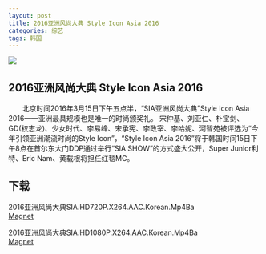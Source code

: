 ```yaml
---
layout: post
title: 2016亚洲风尚大典 Style Icon Asia 2016
categories: 综艺
tags: 韩国
---
```


[![](https://img.alicdn.com/imgextra/i2/95463933/TB2ZdSAlVXXXXcQXXXXXXXXXXXX_!!95463933.jpg_310x310.jpg)](https://img.alicdn.com/imgextra/i2/95463933/TB2ZdSAlVXXXXcQXXXXXXXXXXXX_!!95463933.jpg)

## 2016亚洲风尚大典 Style Icon Asia 2016
　　北京时间2016年3月15日下午五点半，“SIA亚洲风尚大典”Style Icon Asia 2016——亚洲最具规模也是唯一的时尚颁奖礼。
宋仲基、刘亚仁、朴宝剑、GD(权志龙)、少女时代、李易峰、宋承宪、李政宰、李哈妮、河智苑被评选为“今年引领亚洲潮流时尚的Style Icon”，“Style Icon Asia 2016”将于韩国时间15日下午8点在首尔东大门DDP通过举行“SIA SHOW”的方式盛大公开，Super Junior利特、Eric Nam、黄载根将担任红毯MC。

## 下载
2016亚洲风尚大典SIA.HD720P.X264.AAC.Korean.Mp4Ba  
[Magnet](magnet:?xt=urn:btih:eb4e335730379bc7699fcaeef9472d21b213d8ef&tr=http://bt.mp4ba.com:2710/announce)

2016亚洲风尚大典SIA.HD1080P.X264.AAC.Korean.Mp4Ba  
[Magnet](magnet:?xt=urn:btih:44e2ddf492ab690b3987f794bdf6ef4592f2dc5a&tr=http://bt.mp4ba.com:2710/announce)
